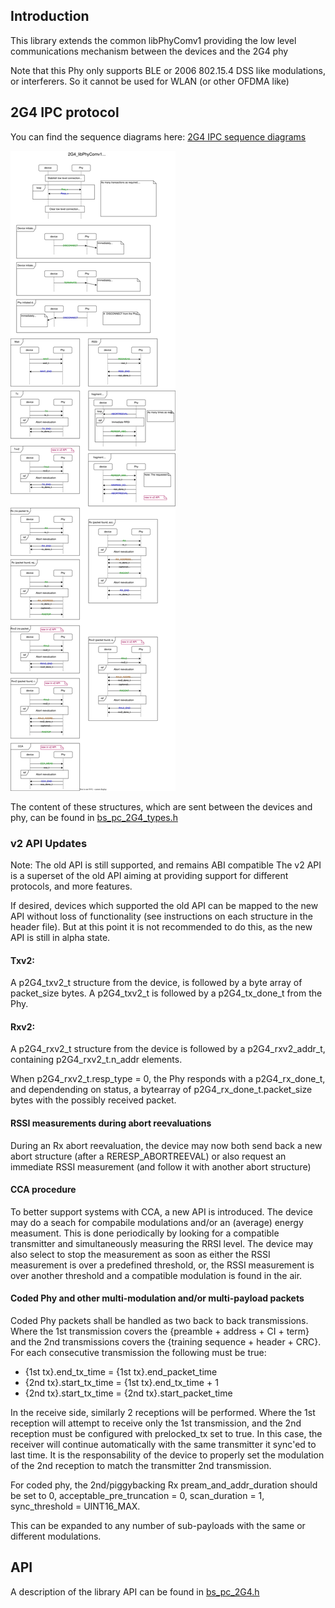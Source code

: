 ## Introduction

This library extends the common libPhyComv1 providing the low level
communications mechanism between the devices and the 2G4 phy

Note that this Phy only supports BLE or 2006 802.15.4 DSS like modulations,
or interferers.
So it cannot be used for WLAN (or other OFDMA like)

## 2G4 IPC protocol

You can find the sequence diagrams here:
[2G4 IPC sequence diagrams](2G4_libPhyComv1_protocol.svg)

![2G4 IPC sequence diagrams (for GitHub web rendering)](https://raw.githubusercontent.com/BabbleSim/ext_2G4_libPhyComv1/master/docs/2G4_libPhyComv1_protocol.svg?sanitize=true)
<!--The ?sanitize=true is an ugly thing for GitHub to enable the svg to be
rendered into the markdown preview-->

The content of these structures, which are sent between the devices and phy,
can be found in [bs_pc_2G4_types.h](../src/bs_pc_2G4_types.h)

### v2 API Updates

Note: The old API is still supported, and remains ABI compatible
The v2 API is a superset of the old API aiming at providing support for
different protocols, and more features.

If desired, devices which supported the old API can be mapped to the new API
without loss of functionality (see instructions on each structure in the header
file). But at this point it is not recommended to do this, as the new API is
still in alpha state.

#### Txv2:
A p2G4_txv2_t structure from the device, is followed by a byte array of
packet_size bytes.
A p2G4_txv2_t is followed by a p2G4_tx_done_t from the Phy.

#### Rxv2:
A p2G4_rxv2_t structure from the device is followed by a p2G4_rxv2_addr_t,
containing p2G4_rxv2_t.n_addr elements.

When p2G4_rxv2_t.resp_type = 0, the Phy responds with a p2G4_rx_done_t,
and dependending on status, a bytearray of p2G4_rx_done_t.packet_size bytes
with the possibly received packet.

#### RSSI measurements during abort reevaluations
During an Rx abort reevaluation, the device may now both send back a new abort
structure (after a RERESP_ABORTREEVAL) or also request an immediate RSSI
measurement (and follow it with another abort structure)

#### CCA procedure
To better support systems with CCA, a new API is introduced.
The device may do a seach for compabile modulations and/or an (average) energy
measument.
This is done periodically by looking for a compatible transmitter
and simultaneously measuring the RRSI level.
The device may also select to stop the measurement as soon as either the RSSI
measurement is over a predefined threshold, or, the RSSI measurement is over
another threshold and a compatible modulation is found in the air.

#### Coded Phy and other multi-modulation and/or multi-payload packets
Coded Phy packets shall be handled as two back to back transmissions.
Where the 1st transmission covers the {preamble + address + CI + term}
and the 2nd transmissions covers the {training sequence + header + CRC}.
For each consecutive transmission the following must be true:

* {1st tx}.end_tx_time = {1st tx}.end_packet_time
* {2nd tx}.start_tx_time = {1st tx}.end_tx_time + 1
* {2nd tx}.start_tx_time = {2nd tx}.start_packet_time

In the receive side, similarly 2 receptions will be performed.
Where the 1st reception will attempt to receive only the 1st transmission,
and the 2nd reception must be configured with prelocked_tx set to true.
In this case, the receiver will continue automatically with the same
transmitter it sync'ed to last time.
It is the responsability of the device to properly set the modulation of the
2nd reception to match the transmitter 2nd transmission.

For coded phy, the 2nd/piggybacking Rx pream_and_addr_duration should be set to
0, acceptable_pre_truncation = 0, scan_duration = 1,
sync_threshold = UINT16_MAX.

This can be expanded to any number of sub-payloads with the same or different
modulations.

## API

A description of the library API can be found in
[bs_pc_2G4.h](../src/bs_pc_2G4.h)
